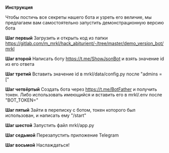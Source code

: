 **Инструкция**

Чтобы постичь все секреты нашего бота и узреть его величие, мы предлагаем вам самостоятельно запустить демонстрационную версию бота 

**Шаг первый**
Загрузить и открыть код из папки
https://gitlab.com/m_mrkl/hack_abiturient/-/tree/master/demo_version_bot/mrkl

**Шаг второй**
Написать боту https://t.me/ShowJsonBot и взять значение id из его ответа

**Шаг третий**
Вставить значение id в mrkl/data/config.py после "admins = ["

**Шаг четвёртый**
Создать бота через https://t.me/BotFather и получить токен. Либо использовать имеющийся и вставить его в mrkl/.env после "BOT_TOKEN="

**Шаг пятый**
Зайти в переписку с ботом, токен которого был использован, и написать ему "/start"

**Шаг шестой**
Запустить файл mrkl/app.py

**Шаг седьмой**
Перезапустить приложение Telegram

**Шаг восьмой**
Наслаждаться! 
